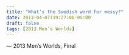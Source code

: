 ```yaml
---
title: "What’s the Swedish word for messy?"
date: 2013-04-07T19:27:00-05:00
draft: false
tags: [2013 Men’s Worlds]
---
```

— 2013 Men’s Worlds, Final
<!--more--> 

